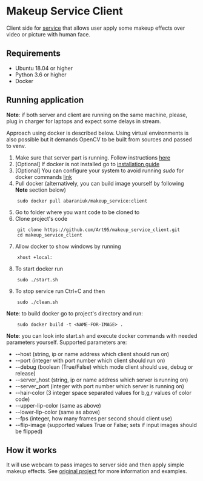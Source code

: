 # Makeup Service Client
Client side for [service](https://github.com/Art95/makeup_service/) that allows user apply some makeup effects over video or picture with human face.

## Requirements
* Ubuntu 18.04 or higher
* Python 3.6 or higher
* Docker

## Running application
__Note__: if both server and client are running on the same machine,
please, plug in charger for laptops and expect some delays in stream.

Approach using docker is described below. Using virtual environments is also possible
but it demands OpenCV to be built from sources and passed to venv. 

1. Make sure that server part is running. Follow instructions [here](https://github.com/Art95/makeup_service/)
2. [Optional] If docker is not installed go to [installation guide](https://docs.docker.com/engine/install/ubuntu/)
3. [Optional] You can configure your system to avoid running *sudo* for docker commands [link](https://docs.docker.com/engine/install/linux-postinstall/)
4. Pull docker (alternatively, you can build image yourself by following __Note__ section below)
```
    sudo docker pull abaraniuk/makeup_service:client
```
5. Go to folder where you want code to be cloned to
6. Clone project's code 
```
    git clone https://github.com/Art95/makeup_service_client.git
    cd makeup_service_client
```
7. Allow docker to show windows by running
```
    xhost +local:
```
8. To start docker run
```
    sudo ./start.sh
```
9. To stop service run Ctrl+C and then
```
    sudo ./clean.sh
```
__Note__: to build docker go to project's directory and run:
```
    sudo docker build -t <NAME-FOR-IMAGE> .
```

__Note__: you can look into start.sh and execute docker commands with needed parameters yourself.
Supported parameters are:
* --host (string, ip or name address which client should run on)
* --port (integer with port number which client should run on)
* --debug (boolean (True/False) which mode client should use, debug or release)
* --server_host (string, ip or name address which server is running on)
* --server_port (integer with port number which server is running on)
* --hair-color (3 integer space separated values for b,g,r values of color code)
* --upper-lip-color (same as above)
* --lower-lip-color (same as above)
* --fps (integer, how many frames per second should client use)
* --flip-image (supported values True or False; sets if input images should be flipped)

## How it works
It will use webcam to pass images to server side and then apply simple makeup effects.
See [original project](https://github.com/zllrunning/face-makeup.PyTorch) for more information and examples.